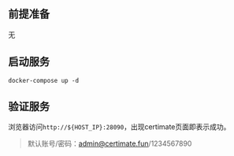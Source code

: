 ## 前提准备

无

## 启动服务

```shell
docker-compose up -d
```

## 验证服务

浏览器访问`http://${HOST_IP}:28090`，出现certimate页面即表示成功。

> 默认账号/密码：admin@certimate.fun/1234567890
